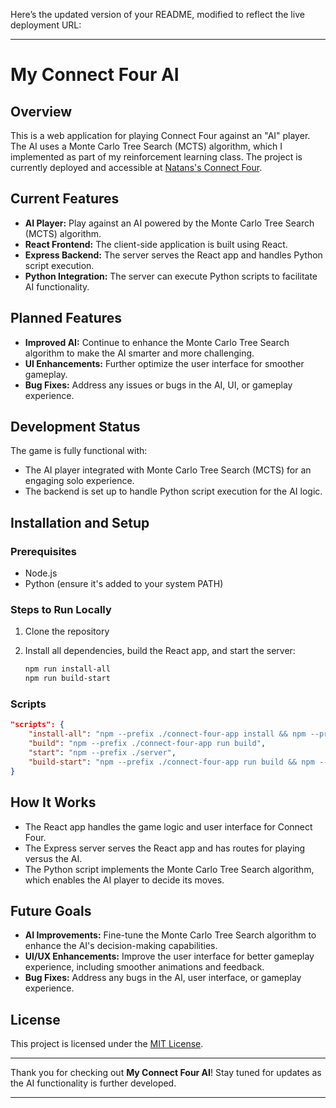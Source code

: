 Here’s the updated version of your README, modified to reflect the live deployment URL:

---

# My Connect Four AI

## Overview
This is a web application for playing Connect Four against an "AI" player. The AI uses a Monte Carlo Tree Search (MCTS) algorithm, which I implemented as part of my reinforcement learning class. The project is currently deployed and accessible at [Natans's Connect Four](https://my-connect-four-ai.onrender.com/).

## Current Features
- **AI Player:** Play against an AI powered by the Monte Carlo Tree Search (MCTS) algorithm.
- **React Frontend:** The client-side application is built using React.
- **Express Backend:** The server serves the React app and handles Python script execution.
- **Python Integration:** The server can execute Python scripts to facilitate AI functionality.

## Planned Features
- **Improved AI:** Continue to enhance the Monte Carlo Tree Search algorithm to make the AI smarter and more challenging.
- **UI Enhancements:** Further optimize the user interface for smoother gameplay.
- **Bug Fixes:** Address any issues or bugs in the AI, UI, or gameplay experience.

## Development Status
The game is fully functional with:
- The AI player integrated with Monte Carlo Tree Search (MCTS) for an engaging solo experience.
- The backend is set up to handle Python script execution for the AI logic.

## Installation and Setup

### Prerequisites
- Node.js
- Python (ensure it's added to your system PATH)

### Steps to Run Locally
1. Clone the repository
   
3. Install all dependencies, build the React app, and start the server:
   ```bash
   npm run install-all
   npm run build-start
   ```

### Scripts
```json
"scripts": {
    "install-all": "npm --prefix ./connect-four-app install && npm --prefix ./server install",
    "build": "npm --prefix ./connect-four-app run build",
    "start": "npm --prefix ./server",
    "build-start": "npm --prefix ./connect-four-app run build && npm --prefix ./server start"
}
```

## How It Works
- The React app handles the game logic and user interface for Connect Four.
- The Express server serves the React app and has routes for playing versus the AI.
- The Python script implements the Monte Carlo Tree Search algorithm, which enables the AI player to decide its moves.

## Future Goals
- **AI Improvements:** Fine-tune the Monte Carlo Tree Search algorithm to enhance the AI's decision-making capabilities.
- **UI/UX Enhancements:** Improve the user interface for better gameplay experience, including smoother animations and feedback.
- **Bug Fixes:** Address any bugs in the AI, user interface, or gameplay experience.

## License
This project is licensed under the [MIT License](LICENSE).

---

Thank you for checking out **My Connect Four AI**! Stay tuned for updates as the AI functionality is further developed.

---
